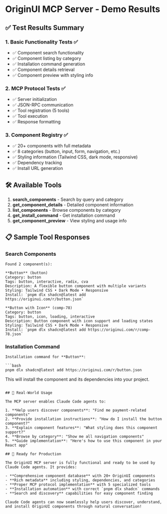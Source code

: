 # OriginUI MCP Server - Demo Results

## ✅ Test Results Summary

### 1. **Basic Functionality Tests** ✅
- ✅ Component search functionality
- ✅ Component listing by category  
- ✅ Installation command generation
- ✅ Component details retrieval
- ✅ Component preview with styling info

### 2. **MCP Protocol Tests** ✅
- ✅ Server initialization
- ✅ JSON-RPC communication
- ✅ Tool registration (5 tools)
- ✅ Tool execution
- ✅ Response formatting

### 3. **Component Registry** ✅
- ✅ 20+ components with full metadata
- ✅ 8 categories (button, input, form, navigation, etc.)
- ✅ Styling information (Tailwind CSS, dark mode, responsive)
- ✅ Dependency tracking
- ✅ Install URL generation

## 🛠️ Available Tools

1. **search_components** - Search by query and category
2. **get_component_details** - Detailed component information
3. **list_components** - Browse components by category
4. **get_install_command** - Get installation command
5. **get_component_preview** - View styling and usage info

## 📋 Sample Tool Responses

### Search Components
```
Found 2 component(s):

**Button** (button)
Category: button
Tags: button, interactive, radix, cva
Description: A flexible button component with multiple variants
Styling: Tailwind CSS • Dark Mode • Responsive
Install: `pnpm dlx shadcn@latest add https://originui.com/r/button.json`

**Button with Icon** (comp-78)
Category: button
Tags: button, icon, loading, interactive  
Description: Button component with icon support and loading states
Styling: Tailwind CSS • Dark Mode • Responsive
Install: `pnpm dlx shadcn@latest add https://originui.com/r/comp-78.json`
```

### Installation Command
```
Installation command for **Button**:

```bash
pnpm dlx shadcn@latest add https://originui.com/r/button.json
```

This will install the component and its dependencies into your project.
```

## 🎯 Real-World Usage

The MCP server enables Claude Code agents to:

1. **Help users discover components**: "Find me payment-related components"
2. **Provide installation instructions**: "How do I install the button component?"
3. **Explain component features**: "What styling does this component support?"
4. **Browse by category**: "Show me all navigation components" 
5. **Guide implementation**: "Here's how to use this component in your React app"

## 🚀 Ready for Production

The OriginUI MCP server is fully functional and ready to be used by Claude Code agents. It provides:

- **Comprehensive component database** with 20+ OriginUI components
- **Rich metadata** including styling, dependencies, and categories
- **Proper MCP protocol implementation** with 5 specialized tools
- **Installation automation** with correct `pnpm dlx shadcn` commands
- **Search and discovery** capabilities for easy component finding

Claude Code agents can now seamlessly help users discover, understand, and install OriginUI components through natural conversation!